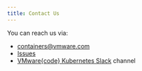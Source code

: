 ```yaml
---
title: Contact Us
---
```


You can reach us via:

* [containers@vmware.com](containers@vmware.com)
* [Issues](https://github.com/vmware/kubernetes/issues)
* [VMware{code} Kubernetes Slack](https://vmwarecode.slack.com/messages/kubernetes) channel
